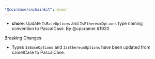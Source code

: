 ```yaml
---
"@coinbase/onchainkit": minor
---
```


- **chore**: Update `IsBaseOptions` and `IsEthereumOptions` type naming convention to PascalCase. By @cpcramer #1920

Breaking Changes: 
- Types `IsBaseOptions` and `IsEthereumOptions` have been updated from camelCase to PascalCase. 
